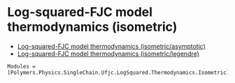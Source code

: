 # Log-squared-FJC model thermodynamics (isometric)

  * [Log-squared-FJC model thermodynamics (isometric/asymptotic)](../../../../../asymptotic)
  * [Log-squared-FJC model thermodynamics (isometric/legendre)](../../../../../legendre)

```@autodocs
Modules = [Polymers.Physics.SingleChain.Ufjc.LogSquared.Thermodynamics.Isometric]
```
